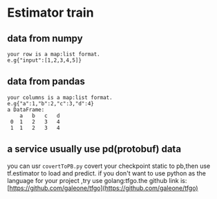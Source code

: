 # Estimator train

## data from numpy
    your row is a map:list format.
    e.g{"input":[1,2,3,4,5]}

## data from pandas
    your columns is a map:list format.
    e.g{"a":1,"b":2,"c":3,"d":4}
    a DataFrame:
        a   b   c   d
     0  1   2   3   4
     1  1   2   3   4

## a service usually use pd(protobuf) data
   you can usr `covertToPB.py` covert your checkpoint static to
   pb,then  use tf.estimator to load and predict.
   if you don't want to use python as the language for your project
   ,try use golang:tfgo.the github link is:
   [https://github.com/galeone/tfgo](https://github.com/galeone/tfgo)